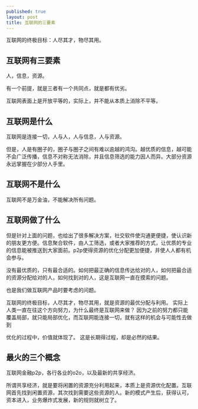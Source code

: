 ```yaml
---
published: true
layout: post
title: 互联网的三要素 
---
```


互联网的终极目标：人尽其才，物尽其用。

## 互联网有三要素

人，信息，资源。

有一个前提，就是三者有一个共同点，就是都有优劣。

互联网表面上是开放平等的，实际上，并不能从本质上消除不平等。

## 互联网是什么

互联网是连接一切，人与人，人与信息，人与资源。

但是，人是有圈子的，圈子与圈子之间有难以逾越的鸿沟。越优质的信息，越可能不会广泛传播，信息不对称无法消除，并且信息筛选的能力因人而异。大部分资源永远掌握在少部分人手里。

## 互联网不是什么

互联网不是万金油，不能解决所有问题。

## 互联网做了什么

但是针对上面的问题，也给出了很多解决方案，社交软件使沟通更便捷，使认识新的朋友更方便。信息聚合软件，由人工筛选，或者大家推荐的方式，让优质的专业的信息能被推送到大家面前。p2p使得资源的优化分配更加便捷，并使人人都有机会参与。

没有最优质的，只有最合适的。如何把最正确的信息传达给对的人，如何把最合适的资源分配给对的人，如何找到对的人，这是互联网一直在摸索的问题。

也是我们做互联网产品时要考虑的问题。

互联网的终极目标，人尽其才，物尽其用，就是资源的最优分配与利用。
实际上人类一直在往这个方向努力，为什么最终是互联网来做？
因为之前的努力都只能覆盖局部，就只能局部优化，而互联网能连接一切，就有这样的机会与可能性去做到

优化的过程中，价值就体现了。
这是长期得过程，却是必然的结果。

## 最火的三个概念

互联网金融p2p，各行各业的o2o，以及最新的共享经济。

所谓共享经济，就是要将闲置的资源充分利用起来，本质上是资源优化配置。互联网首先找到闲置资源，其次找到需要这些资源的人。新的模式产生后，获得认可，资本进入，业务爆炸式发展，新的规则就树立了。


